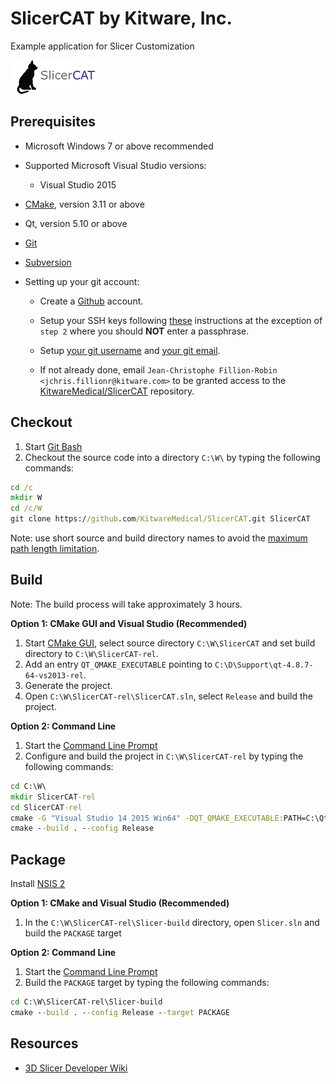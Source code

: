 SlicerCAT by Kitware, Inc.
================================

Example application for Slicer Customization

![SlicerCAT by Kitware, Inc.](Applications/SlicerCATApp/Resources/Images/LogoFull.png?raw=true)

Prerequisites
-------------

* Microsoft Windows 7 or above recommended

* Supported Microsoft Visual Studio versions:
    * Visual Studio 2015

* [CMake](http://cmake.org/cmake/resources/software.html), version 3.11 or above

* Qt, version 5.10 or above

* [Git](http://git-scm.com/downloads)

* [Subversion](http://www.sliksvn.com/en/download)

* Setting up your git account:

    * Create a [Github](https://github.com) account.

    * Setup your SSH keys following [these](https://help.github.com/articles/generating-ssh-keys) instructions at the
    exception of `step 2` where you should __NOT__ enter a passphrase.

    * Setup [your git username](https://help.github.com/articles/setting-your-username-in-git) and [your git email](https://help.github.com/articles/setting-your-email-in-git).

    * If not already done, email `Jean-Christophe Fillion-Robin <jchris.fillionr@kitware.com>` to be granted access to
    the [KitwareMedical/SlicerCAT](https://github.com/KitwareMedical/SlicerCAT) repository.

Checkout
--------

1. Start [Git Bash](https://help.github.com/articles/set-up-git#need-a-quick-lesson-about-terminalterminalgit-bashthe-command-line)
2. Checkout the source code into a directory `C:\W\` by typing the following commands:

```bat
cd /c
mkdir W
cd /c/W
git clone https://github.com/KitwareMedical/SlicerCAT.git SlicerCAT
```

Note: use short source and build directory names to avoid the [maximum path length limitation](http://msdn.microsoft.com/en-us/library/windows/desktop/aa365247%28v=vs.85%29.aspx#maxpath).

Build
-----
Note: The build process will take approximately 3 hours.

<b>Option 1: CMake GUI and Visual Studio (Recommended)</b>

1. Start [CMake GUI](https://cmake.org/runningcmake/), select source directory `C:\W\SlicerCAT` and set build directory to `C:\W\SlicerCAT-rel`.
2. Add an entry `QT_QMAKE_EXECUTABLE` pointing to `C:\D\Support\qt-4.8.7-64-vs2013-rel`.
2. Generate the project.
3. Open `C:\W\SlicerCAT-rel\SlicerCAT.sln`, select `Release` and build the project.

<b>Option 2: Command Line</b>

1. Start the [Command Line Prompt](http://windows.microsoft.com/en-us/windows/command-prompt-faq)
2. Configure and build the project in `C:\W\SlicerCAT-rel` by typing the following commands:

```bat
cd C:\W\
mkdir SlicerCAT-rel
cd SlicerCAT-rel
cmake -G "Visual Studio 14 2015 Win64" -DQT_QMAKE_EXECUTABLE:PATH=C:\Qt\5.9.1\msvc2015_64\bin\qmake.exe ..\SlicerCAT
cmake --build . --config Release
```

Package
-------

Install [NSIS 2](http://sourceforge.net/projects/nsis/files/)

<b>Option 1: CMake and Visual Studio (Recommended)</b>

1. In the `C:\W\SlicerCAT-rel\Slicer-build` directory, open `Slicer.sln` and build the `PACKAGE` target

<b>Option 2: Command Line</b>

1. Start the [Command Line Prompt](http://windows.microsoft.com/en-us/windows/command-prompt-faq)
2. Build the `PACKAGE` target by typing the following commands:

```bat
cd C:\W\SlicerCAT-rel\Slicer-build
cmake --build . --config Release --target PACKAGE
```

Resources
---------
* [3D Slicer Developer Wiki](http://wiki.slicer.org/slicerWiki/index.php/Documentation/Nightly/Developers)
